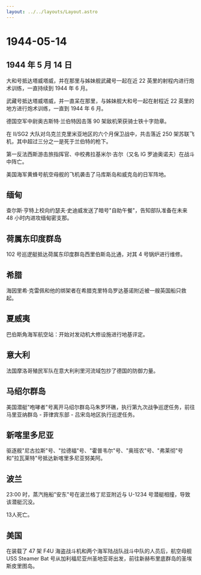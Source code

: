 ```yaml
---
layout: ../../layouts/Layout.astro
---
```


# 1944-05-14

## 1944 年 5 月 14 日

大和号抵达塔威塔威，并在那里与姊妹舰武藏号一起在近 22
英里的射程内进行炮术训练，一直持续到 1944 年 6 月。

武藏号抵达塔威塔威，并一直呆在那里，与姊妹舰大和号一起在射程近 22
英里的地方进行炮术训练，一直到 1944 年 6 月。

德国空军中尉奥古斯特·兰伯特因击落 90 架敌机荣获骑士铁十字勋章。

在 II/SG2 大队对乌克兰克里米亚地区的六个月保卫战中，共击落近 250
架苏联飞机，其中超过三分之一是死于兰伯特的枪下。

第一反法西斯游击旅指挥官、中校弗拉基米尔·吉尔（又名 IG
罗迪奥诺夫）在战斗中阵亡。

美国海军黄蜂号航空母舰的飞机袭击了马库斯岛和威克岛的日军阵地。

## 缅甸

查尔斯·亨特上校向约瑟夫·史迪威发送了暗号"自助午餐"，告知部队准备在未来
48 小时内进攻缅甸密支那。

## 荷属东印度群岛

102 号巡逻艇抵达荷属东印度群岛西里伯斯岛比通，对其 4 号锅炉进行维修。

## 希腊

海因里希·克雷佩和他的绑架者在希腊克里特岛罗达基诺附近被一艘英国船只救起。

## 夏威夷

巴伯斯角海军航空站：开始对发动机大修设施进行地基评定。

## 意大利

法国摩洛哥殖民军队在意大利利里河流域包抄了德国的防御力量。

## 马绍尔群岛

美国潜艇"咆哮者"号离开马绍尔群岛马朱罗环礁，执行第九次战争巡逻任务，前往马里亚纳群岛 -
菲律宾东部 - 吕宋岛地区执行巡逻任务。

## 新喀里多尼亚

驱逐舰"尼古拉斯"号、"拉德福"号、"霍普韦尔"号、"奥班农"号、"弗莱彻"号和"拉瓦莱特"号抵达新喀里多尼亚努美阿。

## 波兰

23:00 时，蒸汽拖船"安东"号在波兰格丁尼亚附近与 U-1234
号潜艇相撞，导致该潜艇沉没。

13人死亡。

## 美国

在装载了 47 架 F4U 海盗战斗机和两个海军陆战队战斗中队的人员后，航空母舰
USS Steamer Bat
号从加利福尼亚州圣地亚哥出发，前往新赫布里底群岛的圣埃斯皮里图岛。